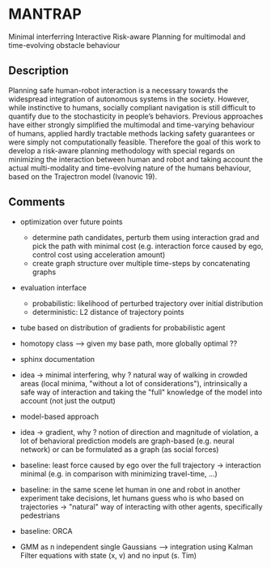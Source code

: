 # MANTRAP
Minimal interferring Interactive Risk-aware Planning for multimodal and 
time-evolving obstacle behaviour

## Description
Planning safe human-robot interaction is a necessary towards the widespread 
integration of autonomous systems in the society. However, while instinctive 
to humans, socially compliant navigation is still difficult to quantify due 
to the stochasticity in people’s behaviors. Previous approaches have either 
strongly simplified the multimodal and time-varying behaviour of humans, 
applied hardly tractable methods lacking safety guarantees or were simply not 
computationally feasible. Therefore the goal of this work to develop a 
risk-aware planning methodology with special regards on minimizing the 
interaction between human and robot and taking account the actual multi-modality
and time-evolving nature of the humans behaviour, based on the Trajectron 
model (Ivanovic 19).  


## Comments
* optimization over future points 
    * determine path candidates, perturb them using interaction grad and 
      pick the path with minimal cost (e.g. interaction force caused by ego, 
      control cost using acceleration amount) 
    * create graph structure over multiple time-steps by concatenating graphs
* evaluation interface
    * probabilistic: likelihood of perturbed trajectory over initial 
      distribution
    * deterministic: L2 distance of trajectory points
* tube based on distribution of gradients for probabilistic agent
* homotopy class --> given my base path, more globally optimal ??
* sphinx documentation 

* idea -> minimal interfering, why ? natural way of walking in crowded areas
(local minima, "without a lot of considerations"), intrinsically a safe way 
of interaction and taking the "full" knowledge of the model into account (not 
just the output)
* model-based approach 
* idea -> gradient, why ? notion of direction and magnitude of violation, a lot 
of behavioral prediction models are graph-based (e.g. neural network) or can be
formulated as a graph (as social forces)
 
* baseline: least force caused by ego over the full trajectory -> interaction
minimal (e.g. in comparison with minimizing travel-time, ...)
* baseline: in the same scene let human in one and robot in another experiment
take decisions, let humans guess who is who based on trajectories 
-> "natural" way of interacting with other agents, specifically pedestrians
* baseline: ORCA

* GMM as n independent single Gaussians --> integration using Kalman Filter 
equations with state (x, v) and no input (s. Tim)
